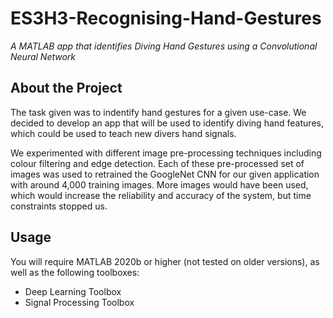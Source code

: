 # ES3H3-Recognising-Hand-Gestures

*A MATLAB app that identifies Diving Hand Gestures using a Convolutional Neural Network*

## About the Project

The task given was to indentify hand gestures for a given use-case. 
We decided to develop an app that will be used to identify diving hand features, which could be used to teach new divers hand signals.

We experimented with different image pre-processing techniques including colour filtering and edge detection.
Each of these pre-processed set of images was used to retrained the GoogleNet CNN for our given application with around 4,000 training images.
More images would have been used, which would increase the reliability and accuracy of the system, but time constraints stopped us.


## Usage

You will require MATLAB 2020b or higher (not tested on older versions), as well as the following toolboxes:
 - Deep Learning Toolbox
 - Signal Processing Toolbox